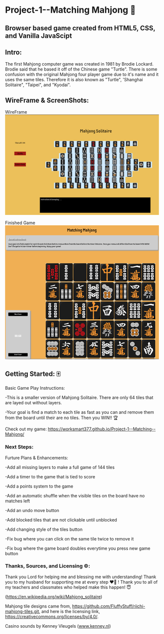 # Project-1--Matching Mahjong :turtle:

## Browser based game created from HTML5, CSS, and Vanilla JavaScipt

## Intro:

The first Mahjong computer game was created in 1981 by Brodie Lockard. Brodie said that he based it off of the Chinese game "Turtle". There is some confusion with the original Mahjong four player game due to it's name and it uses the same tiles. Therefore it is also known as "Turtle", 'Shanghai Solitaire", "Taipei", and "Kyodai".

## WireFrame & ScreenShots:

WireFrame
![WireFrame Screenshot](/images/Mahjong-Wireframe.png)


Finished Game
![Finished Game Screenshot](/images/Mahjong.png)



## Getting Started: 🀄

Basic Game Play Instructions:

-This is a smaller version of Mahjong Solitaire. There are only 64 tiles that are layed out without layers. 

-Your goal is find a match to each tile as fast as you can and remove them from the board until their are no tiles. Then you WIN!!  :trophy:

Check out my game:
<https://worksmart377.github.io/Project-1--Matching--Mahjong/>



### Next Steps: 

Furture Plans & Enhancements:

-Add all missing layers to make a full game of 144 tiles

-Add a timer to the game that is tied to score

-Add a points system to the game

-Add an automatic shuffle when the visible tiles on the board have no matches left

-Add an undo move button

-Add blocked tiles that are not clickable until unblocked

-Add changing style of the tiles button

-Fix bug where you can click on the same tile twice to remove it

-Fix bug where the game board doubles everytime you press new game button

### Thanks, Sources, and Licensing ©:

Thank you Lord for helping me and blessing me with understanding! Thank you to my husband for supporting me at every step ❤️‍🔥 !
Thank you to all of my teachers and classmates who helped make this happen! 😇

(<https://en.wikipedia.org/wiki/Mahjong_solitaire>)

Mahjong tile designs came from,
<https://github.com/FluffyStuff/riichi-mahjong-tiles.git>, and here is the licensing link, <https://creativecommons.org/licenses/by/4.0/>.

Casino sounds by Kenney Vleugels (www.kenney.nl)

